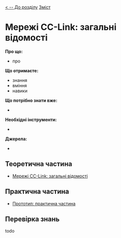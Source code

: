 [< -- До розділу](../README.md)         [Зміст](../../contents.md)

# Мережі CC-Link: загальні відомості

**Про що:**

- про 

**Що отримаєте:**

- знання 
- вміння 
- навики 

**Що потрібно знати вже:**

- 

**Необхідні інструменти:**

- 

**Джерела:** 

- 

## Теоретична частина

- [Мережі CC-Link: загальні відомості](teor.md)

## Практична частина

- [Прототип: практична частина](lab.md)

## Перевірка знань

todo
